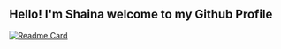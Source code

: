 ## Hello! I'm Shaina welcome to my Github Profile

[![Readme Card](https://github-readme-stats.vercel.app/api/pin/?username=shainadeguzman&repo=github-readme-stats)](https://github.com/anuraghazra/github-readme-stats)
